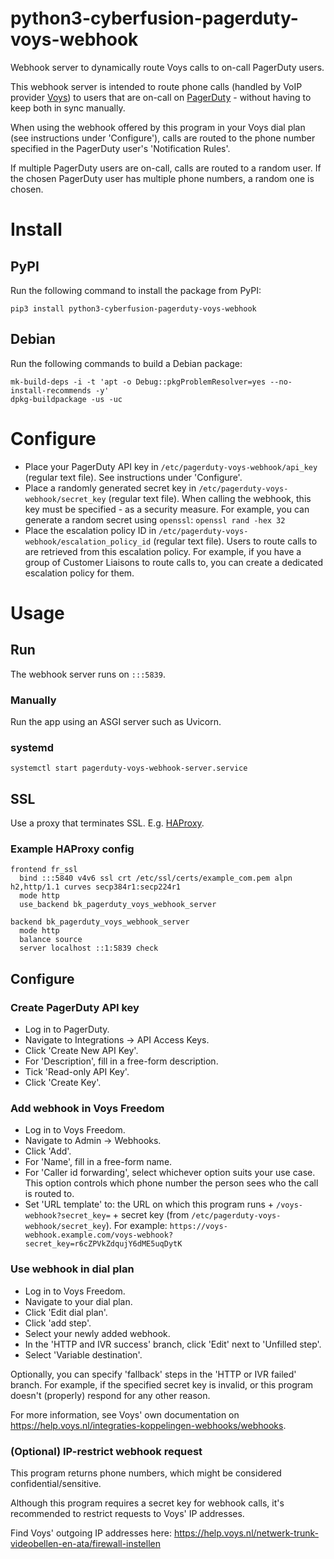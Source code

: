 # python3-cyberfusion-pagerduty-voys-webhook

Webhook server to dynamically route Voys calls to on-call PagerDuty users.

This webhook server is intended to route phone calls (handled by VoIP provider [Voys](https://www.voys.nl/)) to users that are on-call on [PagerDuty](https://www.pagerduty.com/) - without having to keep both in sync manually.

When using the webhook offered by this program in your Voys dial plan (see instructions under 'Configure'),
calls are routed to the phone number specified in the PagerDuty user's 'Notification Rules'.

If multiple PagerDuty users are on-call, calls are routed to a random user.
If the chosen PagerDuty user has multiple phone numbers, a random one is chosen.

# Install

## PyPI

Run the following command to install the package from PyPI:

    pip3 install python3-cyberfusion-pagerduty-voys-webhook

## Debian

Run the following commands to build a Debian package:

    mk-build-deps -i -t 'apt -o Debug::pkgProblemResolver=yes --no-install-recommends -y'
    dpkg-buildpackage -us -uc

# Configure

* Place your PagerDuty API key in `/etc/pagerduty-voys-webhook/api_key` (regular text file). See instructions under 'Configure'.
* Place a randomly generated secret key in `/etc/pagerduty-voys-webhook/secret_key` (regular text file). When calling the webhook, this key must be specified - as a security measure. For example, you can generate a random secret using `openssl`: `openssl rand -hex 32`
* Place the escalation policy ID in `/etc/pagerduty-voys-webhook/escalation_policy_id` (regular text file). Users to route calls to are retrieved from this escalation policy. For example, if you have a group of Customer Liaisons to route calls to, you can create a dedicated escalation policy for them.

# Usage

## Run

The webhook server runs on `:::5839`.

### Manually

Run the app using an ASGI server such as Uvicorn.

### systemd

    systemctl start pagerduty-voys-webhook-server.service

## SSL

Use a proxy that terminates SSL. E.g. [HAProxy](http://www.haproxy.org/).

### Example HAProxy config

```
frontend fr_ssl
  bind :::5840 v4v6 ssl crt /etc/ssl/certs/example_com.pem alpn h2,http/1.1 curves secp384r1:secp224r1
  mode http
  use_backend bk_pagerduty_voys_webhook_server

backend bk_pagerduty_voys_webhook_server
  mode http
  balance source
  server localhost ::1:5839 check
```

## Configure

### Create PagerDuty API key

* Log in to PagerDuty.
* Navigate to Integrations -> API Access Keys.
* Click 'Create New API Key'.
* For 'Description', fill in a free-form description.
* Tick 'Read-only API Key'.
* Click 'Create Key'.

### Add webhook in Voys Freedom

* Log in to Voys Freedom.
* Navigate to Admin -> Webhooks.
* Click 'Add'.
* For 'Name', fill in a free-form name.
* For 'Caller id forwarding', select whichever option suits your use case. This option controls which phone number the person sees who the call is routed to.
* Set 'URL template' to: the URL on which this program runs + `/voys-webhook?secret_key=` + secret key (from `/etc/pagerduty-voys-webhook/secret_key`). For example: `https://voys-webhook.example.com/voys-webhook?secret_key=r6cZPVkZdqujY6dME5uqDytK`

### Use webhook in dial plan

* Log in to Voys Freedom.
* Navigate to your dial plan.
* Click 'Edit dial plan'.
* Click 'add step'.
* Select your newly added webhook.
* In the 'HTTP and IVR success' branch, click 'Edit' next to 'Unfilled step'.
* Select 'Variable destination'.

Optionally, you can specify 'fallback' steps in the 'HTTP or IVR failed' branch. For example, if the specified secret key is invalid, or this program doesn't (properly) respond for any other reason.

For more information, see Voys' own documentation on <https://help.voys.nl/integraties-koppelingen-webhooks/webhooks>.

### (Optional) IP-restrict webhook request

This program returns phone numbers, which might be considered confidential/sensitive.

Although this program requires a secret key for webhook calls, it's recommended to restrict requests to Voys' IP addresses.

Find Voys' outgoing IP addresses here: <https://help.voys.nl/netwerk-trunk-videobellen-en-ata/firewall-instellen>
